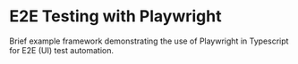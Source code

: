 # E2E Testing with Playwright

Brief example framework demonstrating the use of Playwright in Typescript for E2E (UI) test automation.